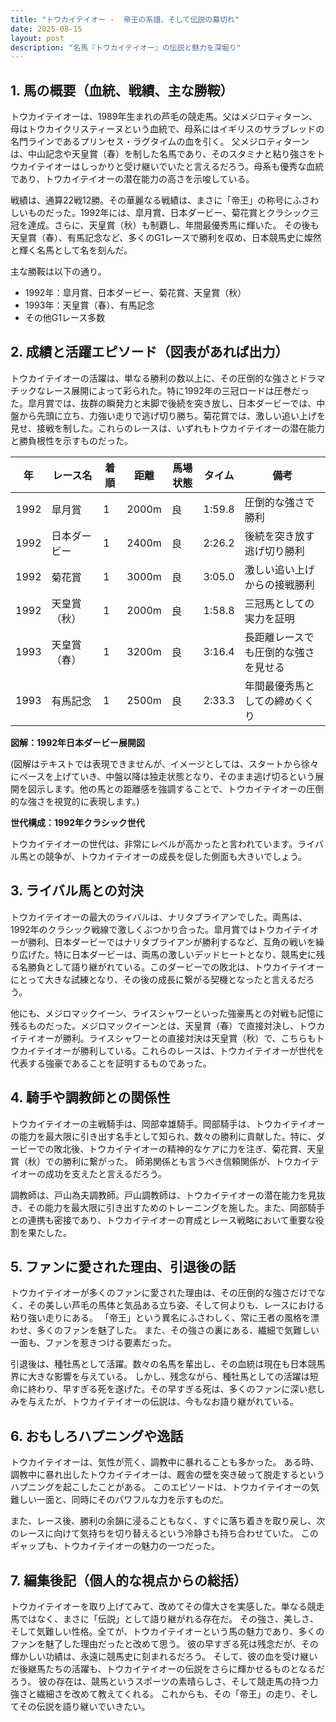 ```yaml
---
title: "トウカイテイオー -  帝王の系譜、そして伝説の幕切れ"
date: 2025-08-15
layout: post
description: "名馬『トウカイテイオー』の伝説と魅力を深堀り"
---
```


## 1. 馬の概要（血統、戦績、主な勝鞍）

トウカイテイオーは、1989年生まれの芦毛の競走馬。父はメジロティターン、母はトウカイクリスティーヌという血統で、母系にはイギリスのサラブレッドの名門ラインであるプリンセス・ラグタイムの血を引く。  父メジロティターンは、中山記念や天皇賞（春）を制した名馬であり、そのスタミナと粘り強さをトウカイテイオーはしっかりと受け継いでいたと言えるだろう。母系も優秀な血統であり、トウカイテイオーの潜在能力の高さを示唆している。

戦績は、通算22戦12勝。その華麗なる戦績は、まさに「帝王」の称号にふさわしいものだった。1992年には、皐月賞、日本ダービー、菊花賞とクラシック三冠を達成。さらに、天皇賞（秋）も制覇し、年間最優秀馬に輝いた。  その後も天皇賞（春）、有馬記念など、多くのG1レースで勝利を収め、日本競馬史に燦然と輝く名馬として名を刻んだ。

主な勝鞍は以下の通り。

* 1992年：皐月賞、日本ダービー、菊花賞、天皇賞（秋）
* 1993年：天皇賞（春）、有馬記念
* その他G1レース多数


## 2. 成績と活躍エピソード（図表があれば出力）

トウカイテイオーの活躍は、単なる勝利の数以上に、その圧倒的な強さとドラマチックなレース展開によって彩られた。特に1992年の三冠ロードは圧巻だった。皐月賞では、抜群の瞬発力と末脚で後続を突き放し、日本ダービーでは、中盤から先頭に立ち、力強い走りで逃げ切り勝ち。菊花賞では、激しい追い上げを見せ、接戦を制した。これらのレースは、いずれもトウカイテイオーの潜在能力と勝負根性を示すものだった。

| 年 | レース名          | 着順 | 距離 | 馬場状態 | タイム       | 備考                               |
|---|-----------------|-----|-------|-----------|-------------|------------------------------------|
| 1992 | 皐月賞            | 1   | 2000m | 良         | 1:59.8      | 圧倒的な強さで勝利                   |
| 1992 | 日本ダービー        | 1   | 2400m | 良         | 2:26.2      | 後続を突き放す逃げ切り勝利            |
| 1992 | 菊花賞            | 1   | 3000m | 良         | 3:05.0      | 激しい追い上げからの接戦勝利          |
| 1992 | 天皇賞（秋）        | 1   | 2000m | 良         | 1:58.8      | 三冠馬としての実力を証明             |
| 1993 | 天皇賞（春）        | 1   | 3200m | 良         | 3:16.4      | 長距離レースでも圧倒的な強さを見せる     |
| 1993 | 有馬記念          | 1   | 2500m | 良         | 2:33.3      | 年間最優秀馬としての締めくくり         |


**図解：1992年日本ダービー展開図**

(図解はテキストでは表現できませんが、イメージとしては、スタートから徐々にペースを上げていき、中盤以降は独走状態となり、そのまま逃げ切るという展開を図示します。他の馬との距離感を強調することで、トウカイテイオーの圧倒的な強さを視覚的に表現します。)


**世代構成：1992年クラシック世代**

トウカイテイオーの世代は、非常にレベルが高かったと言われています。ライバル馬との競争が、トウカイテイオーの成長を促した側面も大きいでしょう。


## 3. ライバル馬との対決

トウカイテイオーの最大のライバルは、ナリタブライアンでした。両馬は、1992年のクラシック戦線で激しくぶつかり合った。皐月賞ではトウカイテイオーが勝利、日本ダービーではナリタブライアンが勝利するなど、互角の戦いを繰り広げた。特に日本ダービーは、両馬の激しいデッドヒートとなり、競馬史に残る名勝負として語り継がれている。このダービーでの敗北は、トウカイテイオーにとって大きな試練となり、その後の成長に繋がる契機となったと言えるだろう。

他にも、メジロマックイーン、ライスシャワーといった強豪馬との対戦も記憶に残るものだった。メジロマックイーンとは、天皇賞（春）で直接対決し、トウカイテイオーが勝利。ライスシャワーとの直接対決は天皇賞（秋）で、こちらもトウカイテイオーが勝利している。これらのレースは、トウカイテイオーが世代を代表する強豪であることを証明するものであった。


## 4. 騎手や調教師との関係性

トウカイテイオーの主戦騎手は、岡部幸雄騎手。岡部騎手は、トウカイテイオーの能力を最大限に引き出す名手として知られ、数々の勝利に貢献した。特に、ダービーでの敗北後、トウカイテイオーの精神的なケアに力を注ぎ、菊花賞、天皇賞（秋）での勝利に繋がった。  師弟関係とも言うべき信頼関係が、トウカイテイオーの成功を支えたと言えるだろう。

調教師は、戸山為夫調教師。戸山調教師は、トウカイテイオーの潜在能力を見抜き、その能力を最大限に引き出すためのトレーニングを施した。また、岡部騎手との連携も密接であり、トウカイテイオーの育成とレース戦略において重要な役割を果たした。


## 5. ファンに愛された理由、引退後の話

トウカイテイオーが多くのファンに愛された理由は、その圧倒的な強さだけでなく、その美しい芦毛の馬体と気品ある立ち姿、そして何よりも、レースにおける粘り強い走りにある。  「帝王」という異名にふさわしく、常に王者の風格を漂わせ、多くのファンを魅了した。  また、その強さの裏にある、繊細で気難しい一面も、ファンを惹きつける要素だった。

引退後は、種牡馬として活躍。数々の名馬を輩出し、その血統は現在も日本競馬界に大きな影響を与えている。  しかし、残念ながら、種牡馬としての活躍は短命に終わり、早すぎる死を遂げた。その早すぎる死は、多くのファンに深い悲しみを与えたが、トウカイテイオーの伝説は、今もなお語り継がれている。


## 6. おもしろハプニングや逸話

トウカイテイオーは、気性が荒く、調教中に暴れることも多かった。  ある時、調教中に暴れ出したトウカイテイオーは、厩舎の壁を突き破って脱走するというハプニングを起こしたことがある。  このエピソードは、トウカイテイオーの気難しい一面と、同時にそのパワフルな力を示すものだ。

また、レース後、勝利の余韻に浸ることもなく、すぐに落ち着きを取り戻し、次のレースに向けて気持ちを切り替えるという冷静さも持ち合わせていた。  このギャップも、トウカイテイオーの魅力の一つだった。


## 7. 編集後記（個人的な視点からの総括）

トウカイテイオーを取り上げてみて、改めてその偉大さを実感した。単なる競走馬ではなく、まさに「伝説」として語り継がれる存在だ。  その強さ、美しさ、そして気難しい性格。全てが、トウカイテイオーという馬の魅力であり、多くのファンを魅了した理由だったと改めて思う。  彼の早すぎる死は残念だが、その輝かしい功績は、永遠に競馬史に刻まれるだろう。  そして、彼の血を受け継いだ後継馬たちの活躍も、トウカイテイオーの伝説をさらに輝かせるものとなるだろう。  彼の存在は、競馬というスポーツの素晴らしさ、そして競走馬の持つ力強さと繊細さを改めて教えてくれる。  これからも、その「帝王」の走り、そしてその伝説を語り継いでいきたい。
